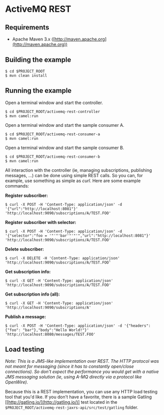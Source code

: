 # ActiveMQ REST

## Requirements

* Apache Maven 3.x ([http://maven.apache.org](http://maven.apache.org))

## Building the example

```Shell
$ cd $PROJECT_ROOT
$ mvn clean install
```

## Running the example

Open a terminal window and start the controller.

```Shell
$ cd $PROJECT_ROOT/activemq-rest-controller
$ mvn camel:run
```

Open a terminal window and start the sample consumer A.

```Shell
$ cd $PROJECT_ROOT/activemq-rest-consumer-a
$ mvn camel:run
```

Open a terminal window and start the sample consumer B.

```Shell
$ cd $PROJECT_ROOT/activemq-rest-consumer-b
$ mvn camel:run
```

All interaction with the controller (ie, managing subscriptions, publishing messages, ...) can be done using simple REST calls. So you can, for example, use something as simple as _curl_. Here are some example commands:

__Register subscriber:__
```Shell
$ curl -X POST -H 'Content-Type: application/json' -d '{"url":"http://localhost:8081"}' 'http://localhost:9090/subscriptions/A/TEST.FOO'
```

__Register subscriber with selector:__
```Shell
$ curl -X POST -H 'Content-Type: application/json' -d '{"selector":"foo = '"'"'bar'"'"'","url":"http://localhost:8081"}' 'http://localhost:9090/subscriptions/A/TEST.FOO'
```

__Delete subscriber:__
```Shell
$ curl -X DELETE -H 'Content-Type: application/json' 'http://localhost:9090/subscriptions/A/TEST.FOO'
```

__Get subscription info:__
```Shell
$ curl -X GET -H 'Content-Type: application/json' 'http://localhost:9090/subscriptions/A/TEST.FOO'
```

__Get subscription info (all):__
```Shell
$ curl -X GET -H 'Content-Type: application/json' 'http://localhost:9090/subscriptions/A'
```

__Publish a message:__
```Shell
$ curl -X POST -H 'Content-Type: application/json' -d '{"headers":{"foo": "bar"},"body":"Hello World!"}' 'http://localhost:8080/messages/TEST.FOO'
```

## Load testing

_Note: This is a JMS-like implementation over REST. The HTTP protocol was not meant for messaging (since it has to constantly open/close connections). So don't expect the performance you would get with a native JMS messaging solution (ie, using A-MQ directly via a protocol like OpenWire)._

Because this is a REST implementation, you can use any HTTP load testing tool that you'd like. If you don't have a favorite, there is a sample Gatling [[http://gatling.io/](http://gatling.io/)] test located in the `$PROJECT_ROOT/activemq-rest-jaxrs-api/src/test/gatling` folder.
